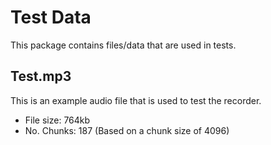 # Test Data

This package contains files/data that are used in tests.

## Test.mp3

This is an example audio file that is used to test the recorder.

- File size: 764kb
- No. Chunks: 187 (Based on a chunk size of 4096)
